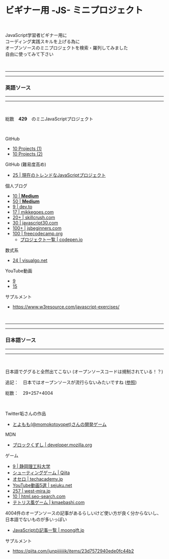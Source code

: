 # ビギナー用 -JS- ミニプロジェクト

<br/>

JavaScript学習者ビギナー用に  
コーディング実践スキルを上げる為に  
オープンソースのミニプロジェクトを検索・羅列してみました  
自由に使ってみて下さい

<br/>

---
---

### 英語ソース

---
---

<br/>

総数　**429**　のミニJavaScriptプロジェクト

<br/>

GitHub
- [10 Projects (1)](https://github.com/Researcher-H/100-JavaScript-Projects)
- [10 Projects (2)](https://github.com/Researcher-H/100-javascript-projects-1)

GitHub (難易度高め)
- [25 | 現在のトレンドなJavaScriptプロジェクト](https://github.com/trending/javascript)

個人ブログ
- [10 | **Medium**](https://medium.com/thebit/top-10-project-based-tutorials-for-learning-javascript-54c80de4f48c)
- [50 | **Medium**](https://medium.com/@tanoydadu/top-50-javascript-projects-for-beginners-with-source-code-351b54b88e3d)
- [9 | dev.to](https://dev.to/simonholdorf/9-awesome-projects-you-can-build-with-vanilla-javascript-2o1b)
- [17 | mikkegoes.com](https://mikkegoes.com/javascript-projects-for-beginners/)
- [20+ | skillcrush.com](https://skillcrush.com/blog/projects-you-can-do-with-javascript/)
- [30 | javascript30.com](https://javascript30.com/)
- [100+ | jsbeginners.com](https://jsbeginners.com/javascript-projects-for-beginners/)
- [100 | freecodecamp.org](https://www.freecodecamp.org/news/how-i-built-100-projects-in-100-days/)
  * [プロジェクト一覧 | codepen.io](https://codepen.io/FlorinPop17/full/VwYWMOa)

数式系
- [24 | visualgo.net](https://visualgo.net/en)

YouTube動画
- [9](https://youtu.be/Kp3HGwlXwCk)
- [15](https://youtu.be/3PHXvlpOkf4)

サプルメント
- https://www.w3resource.com/javascript-exercises/

<br/>

---
---

### 日本語ソース

---
---

<br/>

日本語でググると全然出てこない (オープンソースコードは規制されている！？)  

追記：　日本ではオープンソースが流行らないみたいですね ([参照](https://feisia.opal.ne.jp/reason.html))  

総数：　29+257+4004

<br/>

Twitter垢さんの作品
- [とよもも(@momokotoyopet)さんの開発ゲーム](https://github.com/mtoyopet/js-spaceship-game)

MDN
- [ブロックくずし | developer.mozilla.org](https://developer.mozilla.org/ja/docs/Games/Workflows/2D_Breakout_game_pure_JavaScript)

ゲーム
- [9 | 静岡理工科大学](https://www.sist.ac.jp/~suganuma/game/JavaScript/)
- [シューティングゲーム | Qiita](https://qiita.com/doxas/items/9debec7e1f0c19bc8daa)
- [オセロ | techacademy.jp](https://techacademy.jp/magazine/22767)
- [YouTube動画5選 | sejuku.net](https://www.sejuku.net/blog/3960)
- [257 | west-mira.jp](http://www.west-mira.jp/javascript/list/4/16/)
- [10 | html.seo-search.com](http://html.seo-search.com/game/)
- [テトリス風ゲーム | kmaebashi.com](http://kmaebashi.com/programmer/tetris/index.html)

4004件のオープンソースの記事があるらしいけど使い方が良く分からないし、日本語でないものが多いっぽい
- [JavaScriptの記事一覧 | moongift.jp](https://www.moongift.jp/tag/javascript)

サプルメント
- https://qiita.com/junpiiiiiiik/items/23d7572940ede0fc44b2

<br/>
